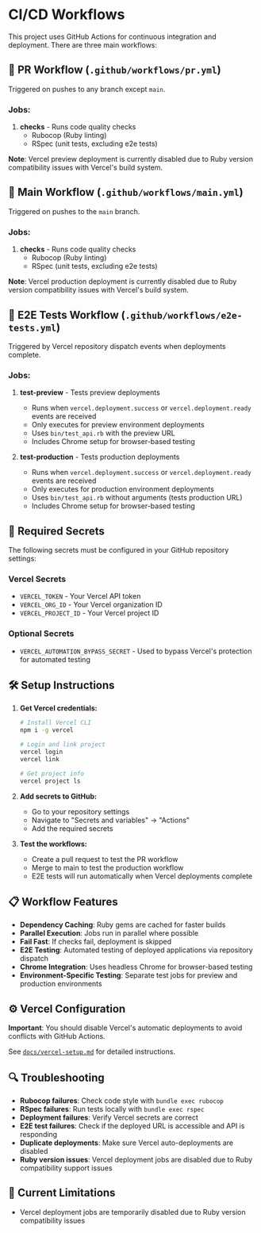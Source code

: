 # CI/CD Workflows

This project uses GitHub Actions for continuous integration and deployment. There are three main workflows:

## 🔄 PR Workflow (`.github/workflows/pr.yml`)

Triggered on pushes to any branch except `main`.

### Jobs:
1. **checks** - Runs code quality checks
   - Rubocop (Ruby linting)
   - RSpec (unit tests, excluding e2e tests)

**Note**: Vercel preview deployment is currently disabled due to Ruby version compatibility issues with Vercel's build system.

## 🚀 Main Workflow (`.github/workflows/main.yml`)

Triggered on pushes to the `main` branch.

### Jobs:
1. **checks** - Runs code quality checks
   - Rubocop (Ruby linting)
   - RSpec (unit tests, excluding e2e tests)

**Note**: Vercel production deployment is currently disabled due to Ruby version compatibility issues with Vercel's build system.

## 🧪 E2E Tests Workflow (`.github/workflows/e2e-tests.yml`)

Triggered by Vercel repository dispatch events when deployments complete.

### Jobs:
1. **test-preview** - Tests preview deployments
   - Runs when `vercel.deployment.success` or `vercel.deployment.ready` events are received
   - Only executes for preview environment deployments
   - Uses `bin/test_api.rb` with the preview URL
   - Includes Chrome setup for browser-based testing

2. **test-production** - Tests production deployments
   - Runs when `vercel.deployment.success` or `vercel.deployment.ready` events are received
   - Only executes for production environment deployments
   - Uses `bin/test_api.rb` without arguments (tests production URL)
   - Includes Chrome setup for browser-based testing

## 🔐 Required Secrets

The following secrets must be configured in your GitHub repository settings:

### Vercel Secrets
- `VERCEL_TOKEN` - Your Vercel API token
- `VERCEL_ORG_ID` - Your Vercel organization ID
- `VERCEL_PROJECT_ID` - Your Vercel project ID

### Optional Secrets
- `VERCEL_AUTOMATION_BYPASS_SECRET` - Used to bypass Vercel's protection for automated testing

## 🛠️ Setup Instructions

1. **Get Vercel credentials:**
   ```bash
   # Install Vercel CLI
   npm i -g vercel

   # Login and link project
   vercel login
   vercel link

   # Get project info
   vercel project ls
   ```

2. **Add secrets to GitHub:**
   - Go to your repository settings
   - Navigate to "Secrets and variables" → "Actions"
   - Add the required secrets

3. **Test the workflows:**
   - Create a pull request to test the PR workflow
   - Merge to main to test the production workflow
   - E2E tests will run automatically when Vercel deployments complete

## 📋 Workflow Features

- **Dependency Caching**: Ruby gems are cached for faster builds
- **Parallel Execution**: Jobs run in parallel where possible
- **Fail Fast**: If checks fail, deployment is skipped
- **E2E Testing**: Automated testing of deployed applications via repository dispatch
- **Chrome Integration**: Uses headless Chrome for browser-based testing
- **Environment-Specific Testing**: Separate test jobs for preview and production environments

## ⚙️ Vercel Configuration

**Important**: You should disable Vercel's automatic deployments to avoid conflicts with GitHub Actions.

See [`docs/vercel-setup.md`](./vercel-setup.md) for detailed instructions.

## 🔍 Troubleshooting

- **Rubocop failures**: Check code style with `bundle exec rubocop`
- **RSpec failures**: Run tests locally with `bundle exec rspec`
- **Deployment failures**: Verify Vercel secrets are correct
- **E2E test failures**: Check if the deployed URL is accessible and API is responding
- **Duplicate deployments**: Make sure Vercel auto-deployments are disabled
- **Ruby version issues**: Vercel deployment jobs are disabled due to Ruby compatibility support issues

## 🚧 Current Limitations

- Vercel deployment jobs are temporarily disabled due to Ruby version compatibility issues
